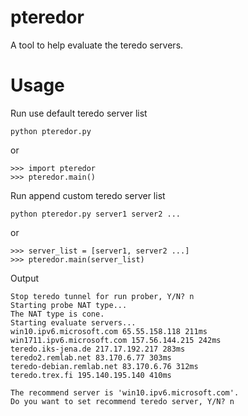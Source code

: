 # pteredor
A tool to help evaluate the teredo servers.

# Usage
Run use default teredo server list
```
python pteredor.py
```

or

```
>>> import pteredor
>>> pteredor.main()
```

Run append custom teredo server list
```
python pteredor.py server1 server2 ...
```

or

```
>>> server_list = [server1, server2 ...]
>>> pteredor.main(server_list)
```

Output
```
Stop teredo tunnel for run prober, Y/N? n
Starting probe NAT type...
The NAT type is cone.
Starting evaluate servers...
win10.ipv6.microsoft.com 65.55.158.118 211ms
win1711.ipv6.microsoft.com 157.56.144.215 242ms
teredo.iks-jena.de 217.17.192.217 283ms
teredo2.remlab.net 83.170.6.77 303ms
teredo-debian.remlab.net 83.170.6.76 312ms
teredo.trex.fi 195.140.195.140 410ms

The recommend server is 'win10.ipv6.microsoft.com'.
Do you want to set recommend teredo server, Y/N? n
```
